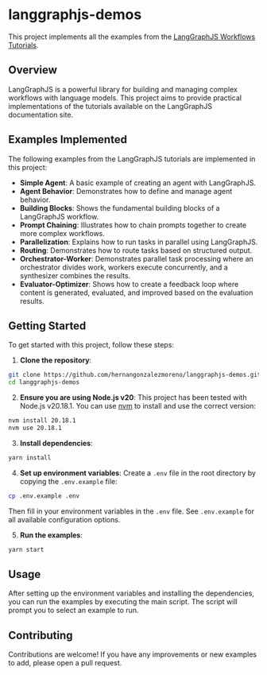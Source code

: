 # langgraphjs-demos

This project implements all the examples from the [LangGraphJS Workflows Tutorials](https://langchain-ai.github.io/langgraphjs/tutorials/workflows/).

## Overview

LangGraphJS is a powerful library for building and managing complex workflows with language models. This project aims to provide practical implementations of the tutorials available on the LangGraphJS documentation site.

## Examples Implemented

The following examples from the LangGraphJS tutorials are implemented in this project:

- **Simple Agent**: A basic example of creating an agent with LangGraphJS.
- **Agent Behavior**: Demonstrates how to define and manage agent behavior.
- **Building Blocks**: Shows the fundamental building blocks of a LangGraphJS workflow.
- **Prompt Chaining**: Illustrates how to chain prompts together to create more complex workflows.
- **Parallelization**: Explains how to run tasks in parallel using LangGraphJS.
- **Routing**: Demonstrates how to route tasks based on structured output.
- **Orchestrator-Worker**: Demonstrates parallel task processing where an orchestrator divides work, workers execute concurrently, and a synthesizer combines the results.
- **Evaluator-Optimizer**: Shows how to create a feedback loop where content is generated, evaluated, and improved based on the evaluation results.

## Getting Started

To get started with this project, follow these steps:

1. **Clone the repository**:
  ```bash
  git clone https://github.com/hernangonzalezmoreno/langgraphjs-demos.git
  cd langgraphjs-demos
  ```

2. **Ensure you are using Node.js v20**:
  This project has been tested with Node.js v20.18.1. You can use [nvm](https://github.com/nvm-sh/nvm) to install and use the correct version:
  ```bash
  nvm install 20.18.1
  nvm use 20.18.1
  ```

3. **Install dependencies**:
  ```bash
  yarn install
  ```

4. **Set up environment variables**:
  Create a `.env` file in the root directory by copying the `.env.example` file:
  ```bash
  cp .env.example .env
  ```
  Then fill in your environment variables in the `.env` file. See `.env.example` for all available configuration options.

5. **Run the examples**:
  ```bash
  yarn start
  ```

## Usage

After setting up the environment variables and installing the dependencies, you can run the examples by executing the main script. The script will prompt you to select an example to run.

## Contributing

Contributions are welcome! If you have any improvements or new examples to add, please open a pull request.
